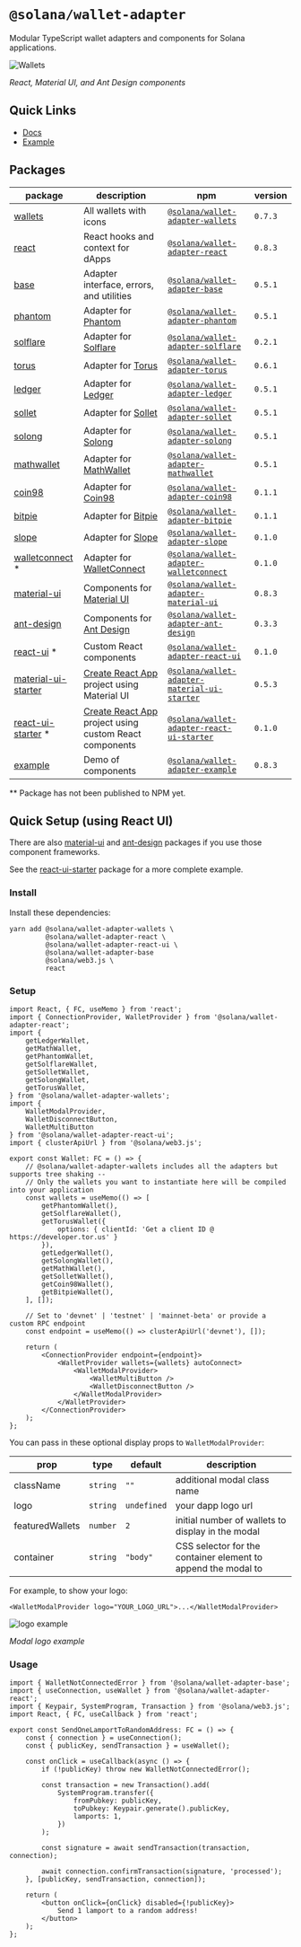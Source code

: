 # `@solana/wallet-adapter`

Modular TypeScript wallet adapters and components for Solana applications.

![Wallets](wallets.png)

_React, Material UI, and Ant Design components_

## Quick Links

- [Docs](https://solana-labs.github.io/wallet-adapter/)
- [Example](https://solana-labs.github.io/wallet-adapter/example/)

## Packages

| package                                                                                                       | description                                                                            | npm                                                                                                                      | version |
| ------------------------------------------------------------------------------------------------------------- | -------------------------------------------------------------------------------------- | ------------------------------------------------------------------------------------------------------------------------ | ------- |
| [wallets](https://github.com/solana-labs/wallet-adapter/tree/master/packages/wallets)                         | All wallets with icons                                                                 | [`@solana/wallet-adapter-wallets`](https://www.npmjs.com/package/@solana/wallet-adapter-wallets)                         | `0.7.3` |
| [react](https://github.com/solana-labs/wallet-adapter/tree/master/packages/react)                             | React hooks and context for dApps                                                      | [`@solana/wallet-adapter-react`](https://www.npmjs.com/package/@solana/wallet-adapter-react)                             | `0.8.3` |
| [base](https://github.com/solana-labs/wallet-adapter/tree/master/packages/base)                               | Adapter interface, errors, and utilities                                               | [`@solana/wallet-adapter-base`](https://www.npmjs.com/package/@solana/wallet-adapter-base)                               | `0.5.1` |
| [phantom](https://github.com/solana-labs/wallet-adapter/tree/master/packages/phantom)                         | Adapter for [Phantom](https://www.phantom.app)                                         | [`@solana/wallet-adapter-phantom`](https://www.npmjs.com/package/@solana/wallet-adapter-phantom)                         | `0.5.1` |
| [solflare](https://github.com/solana-labs/wallet-adapter/tree/master/packages/solflare)                       | Adapter for [Solflare](https://solflare.com)                                           | [`@solana/wallet-adapter-solflare`](https://www.npmjs.com/package/@solana/wallet-adapter-solflare)                       | `0.2.1` |
| [torus](https://github.com/solana-labs/wallet-adapter/tree/master/packages/torus)                             | Adapter for [Torus](https://tor.us)                                                    | [`@solana/wallet-adapter-torus`](https://www.npmjs.com/package/@solana/wallet-adapter-torus)                             | `0.6.1` |
| [ledger](https://github.com/solana-labs/wallet-adapter/tree/master/packages/ledger)                           | Adapter for [Ledger](https://www.ledger.com)                                           | [`@solana/wallet-adapter-ledger`](https://www.npmjs.com/package/@solana/wallet-adapter-ledger)                           | `0.5.1` |
| [sollet](https://github.com/solana-labs/wallet-adapter/tree/master/packages/sollet)                           | Adapter for [Sollet](https://www.sollet.io)                                            | [`@solana/wallet-adapter-sollet`](https://www.npmjs.com/package/@solana/wallet-adapter-sollet)                           | `0.5.1` |
| [solong](https://github.com/solana-labs/wallet-adapter/tree/master/packages/solong)                           | Adapter for [Solong](https://solongwallet.com)                                         | [`@solana/wallet-adapter-solong`](https://www.npmjs.com/package/@solana/wallet-adapter-solong)                           | `0.5.1` |
| [mathwallet](https://github.com/solana-labs/wallet-adapter/tree/master/packages/mathwallet)                   | Adapter for [MathWallet](https://mathwallet.org)                                       | [`@solana/wallet-adapter-mathwallet`](https://www.npmjs.com/package/@solana/wallet-adapter-mathwallet)                   | `0.5.1` |
| [coin98](https://github.com/solana-labs/wallet-adapter/tree/master/packages/coin98)                           | Adapter for [Coin98](https://coin98.com)                                               | [`@solana/wallet-adapter-coin98`](https://www.npmjs.com/package/@solana/wallet-adapter-coin98)                           | `0.1.1` |
| [bitpie](https://github.com/solana-labs/wallet-adapter/tree/master/packages/bitpie)                           | Adapter for [Bitpie](https://bitpie.com)                                               | [`@solana/wallet-adapter-bitpie`](https://www.npmjs.com/package/@solana/wallet-adapter-bitpie)                           | `0.1.1` |
| [slope](https://github.com/solana-labs/wallet-adapter/tree/master/packages/slope)                             | Adapter for [Slope](https://www.slope.finance)                                         | [`@solana/wallet-adapter-slope`](https://www.npmjs.com/package/@solana/wallet-adapter-slope)                             | `0.1.0` |
| [walletconnect](https://github.com/solana-labs/wallet-adapter/tree/master/packages/walletconnect) \*          | Adapter for [WalletConnect](https://walletconnect.org)                                 | [`@solana/wallet-adapter-walletconnect`](https://www.npmjs.com/package/@solana/wallet-adapter-walletconnect)             | `0.1.0` |
| [material-ui](https://github.com/solana-labs/wallet-adapter/tree/master/packages/material-ui)                 | Components for [Material UI](https://material-ui.com)                                  | [`@solana/wallet-adapter-material-ui`](https://www.npmjs.com/package/@solana/wallet-adapter-material-ui)                 | `0.8.3` |
| [ant-design](https://github.com/solana-labs/wallet-adapter/tree/master/packages/ant-design)                   | Components for [Ant Design](https://ant.design)                                        | [`@solana/wallet-adapter-ant-design`](https://www.npmjs.com/package/@solana/wallet-adapter-ant-design)                   | `0.3.3` |
| [react-ui](https://github.com/solana-labs/wallet-adapter/tree/master/packages/react-ui) \*                    | Custom React components                                                                | [`@solana/wallet-adapter-react-ui`](https://www.npmjs.com/package/@solana/wallet-adapter-react-ui)                       | `0.1.0` |
| [material-ui-starter](https://github.com/solana-labs/wallet-adapter/tree/master/packages/material-ui-starter) | [Create React App](https://create-react-app.dev) project using Material UI             | [`@solana/wallet-adapter-material-ui-starter`](https://www.npmjs.com/package/@solana/wallet-adapter-material-ui-starter) | `0.5.3` |
| [react-ui-starter](https://github.com/solana-labs/wallet-adapter/tree/master/packages/react-ui-starter) \*    | [Create React App](https://create-react-app.dev) project using custom React components | [`@solana/wallet-adapter-react-ui-starter`](https://www.npmjs.com/package/@solana/wallet-adapter-react-ui-starter)       | `0.1.0` |
| [example](https://github.com/solana-labs/wallet-adapter/tree/master/packages/example)                         | Demo of components                                                                     | [`@solana/wallet-adapter-example`](https://www.npmjs.com/package/@solana/wallet-adapter-example)                         | `0.8.3` |

\*\* Package has not been published to NPM yet.

## Quick Setup (using React UI)

There are also [material-ui](https://github.com/solana-labs/wallet-adapter/tree/master/packages/material-ui) and [ant-design](https://github.com/solana-labs/wallet-adapter/tree/master/packages/ant-design) packages if you use those component frameworks.

See the [react-ui-starter](https://github.com/solana-labs/wallet-adapter/tree/master/packages/react-ui-starter) package for a more complete example.

### Install

Install these dependencies:

```shell
yarn add @solana/wallet-adapter-wallets \
         @solana/wallet-adapter-react \
         @solana/wallet-adapter-react-ui \
         @solana/wallet-adapter-base
         @solana/web3.js \
         react
```

### Setup

```tsx
import React, { FC, useMemo } from 'react';
import { ConnectionProvider, WalletProvider } from '@solana/wallet-adapter-react';
import {
    getLedgerWallet,
    getMathWallet,
    getPhantomWallet,
    getSolflareWallet,
    getSolletWallet,
    getSolongWallet,
    getTorusWallet,
} from '@solana/wallet-adapter-wallets';
import {
    WalletModalProvider,
    WalletDisconnectButton,
    WalletMultiButton
} from '@solana/wallet-adapter-react-ui';
import { clusterApiUrl } from '@solana/web3.js';

export const Wallet: FC = () => {
    // @solana/wallet-adapter-wallets includes all the adapters but supports tree shaking --
    // Only the wallets you want to instantiate here will be compiled into your application
    const wallets = useMemo(() => [
        getPhantomWallet(),
        getSolflareWallet(),
        getTorusWallet({
            options: { clientId: 'Get a client ID @ https://developer.tor.us' }
        }),
        getLedgerWallet(),
        getSolongWallet(),
        getMathWallet(),
        getSolletWallet(),
        getCoin98Wallet(),
        getBitpieWallet(),
    ], []);

    // Set to 'devnet' | 'testnet' | 'mainnet-beta' or provide a custom RPC endpoint
    const endpoint = useMemo(() => clusterApiUrl('devnet'), []);

    return (
        <ConnectionProvider endpoint={endpoint}>
            <WalletProvider wallets={wallets} autoConnect>
                <WalletModalProvider>
                    <WalletMultiButton />
                    <WalletDisconnectButton />
                </WalletModalProvider>
            </WalletProvider>
        </ConnectionProvider>
    );
};
```

You can pass in these optional display props to `WalletModalProvider`:

| prop            | type     | default     | description                                                   |
| --------------- | -------- | ----------- | ------------------------------------------------------------- |
| className       | `string` | `""`        | additional modal class name                                   |
| logo            | `string` | `undefined` | your dapp logo url                                            |
| featuredWallets | `number` | `2`         | initial number of wallets to display in the modal             |
| container       | `string` | `"body"`    | CSS selector for the container element to append the modal to |

For example, to show your logo:

```tsx
<WalletModalProvider logo="YOUR_LOGO_URL">...</WalletModalProvider>
```

![logo example](modal_logo.png)

_Modal logo example_

### Usage

```tsx
import { WalletNotConnectedError } from '@solana/wallet-adapter-base';
import { useConnection, useWallet } from '@solana/wallet-adapter-react';
import { Keypair, SystemProgram, Transaction } from '@solana/web3.js';
import React, { FC, useCallback } from 'react';

export const SendOneLamportToRandomAddress: FC = () => {
    const { connection } = useConnection();
    const { publicKey, sendTransaction } = useWallet();

    const onClick = useCallback(async () => {
        if (!publicKey) throw new WalletNotConnectedError();

        const transaction = new Transaction().add(
            SystemProgram.transfer({
                fromPubkey: publicKey,
                toPubkey: Keypair.generate().publicKey,
                lamports: 1,
            })
        );

        const signature = await sendTransaction(transaction, connection);

        await connection.confirmTransaction(signature, 'processed');
    }, [publicKey, sendTransaction, connection]);

    return (
        <button onClick={onClick} disabled={!publicKey}>
            Send 1 lamport to a random address!
        </button>
    );
};
```
